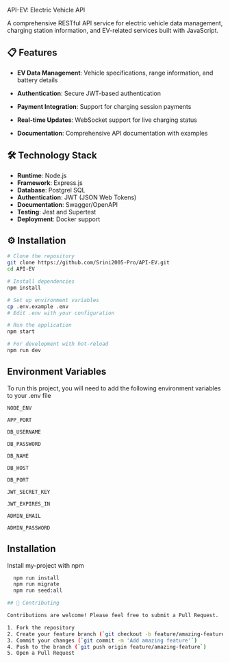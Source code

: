  API-EV: Electric Vehicle API

A comprehensive RESTful API service for electric vehicle data management, charging station information, and EV-related services built with JavaScript.

## 📋 Features

- **EV Data Management**: Vehicle specifications, range information, and battery details

- **Authentication**: Secure JWT-based authentication
- **Payment Integration**: Support for charging session payments
- **Real-time Updates**: WebSocket support for live charging status
- **Documentation**: Comprehensive API documentation with examples

## 🛠️ Technology Stack

- **Runtime**: Node.js
- **Framework**: Express.js
- **Database**: Postgrel SQL
- **Authentication**: JWT (JSON Web Tokens)
- **Documentation**: Swagger/OpenAPI
- **Testing**: Jest and Supertest
- **Deployment**: Docker support

## ⚙️ Installation

```bash
# Clone the repository
git clone https://github.com/Srini2005-Pro/API-EV.git
cd API-EV

# Install dependencies
npm install

# Set up environment variables
cp .env.example .env
# Edit .env with your configuration

# Run the application
npm start

# For development with hot-reload
npm run dev
```


## Environment Variables

To run this project, you will need to add the following environment variables to your .env file

`NODE_ENV`

`APP_PORT`

`DB_USERNAME`

`DB_PASSWORD`

`DB_NAME`

`DB_HOST`

`DB_PORT`

`JWT_SECRET_KEY`

`JWT_EXPIRES_IN`

`ADMIN_EMAIL`

`ADMIN_PASSWORD`


## Installation

Install my-project with npm

```bash
  npm run install
  npm run migrate
  npm run seed:all

## 🤝 Contributing

Contributions are welcome! Please feel free to submit a Pull Request.

1. Fork the repository
2. Create your feature branch (`git checkout -b feature/amazing-feature`)
3. Commit your changes (`git commit -m 'Add amazing feature'`)
4. Push to the branch (`git push origin feature/amazing-feature`)
5. Open a Pull Request



